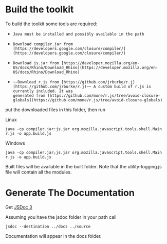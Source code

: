 # Build the toolkit #

To build the toolkit some tools are required:

*     Java must be installed and possibly available in the path
*     Download compiler.jar from [https://developers.google.com/closure/compiler/](https://developers.google.com/closure/compiler/)
*     Download js.jar from [https://developer.mozilla.org/en-US/docs/Rhino/Download_Rhino](https://developer.mozilla.org/en-US/docs/Rhino/Download_Rhino)
*     ~~Download r.js from [https://github.com/jrburke/r.j](https://github.com/jrburke/r.j)~~ A custom build of r.js is currently included. It was
      generated from [https://github.com/mone/r.js/tree/avoid-closure-globals](https://github.com/mone/r.js/tree/avoid-closure-globals)

put the downloaded files in this folder, then run

Linux
```
java -cp compiler.jar:js.jar org.mozilla.javascript.tools.shell.Main r.js -o app.build.js
```

Windows
```
java -cp compiler.jar;js.jar org.mozilla.javascript.tools.shell.Main r.js -o app.build.js
```

Built files will be available in the built folder. Note that the utility-logging.js file
will contain all the modules.


# Generate The Documentation #

Get [JSDoc 3](https://github.com/jsdoc3/jsdoc)

Assuming you have the jsdoc folder in your path call 
```
jsdoc --destination ../docs ../source
```
Documentation will appear in the docs folder.